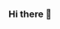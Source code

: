 ### Hi there 👋

<!--
**zeltah/zeltah** is a ✨ _special_ ✨ repository because its `README.md` (this file) appears on your GitHub profile.

Here are some ideas to get you started:

•	🔭 I’m currently working on developing my SQL skills.
•	🌱 I’m currently learning Python and PowerBI.
•	🤔 I’m looking for help with learning GitHub.
•	💬 Ask me about my experience in data cleansing and preparation in Alteryx.
•	📫 How to reach me: www.linkedin.com/in/thanh-tung-ho
•	😄 Pronouns: He/Him
•	⚡ Fun fact: I enjoy playing paintball

-->
